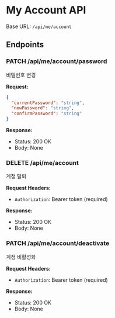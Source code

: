 # My Account API

Base URL: `/api/me/account`

## Endpoints

### PATCH /api/me/account/password
비밀번호 변경

**Request:**
```json
{
  "currentPassword": "string",
  "newPassword": "string",
  "confirmPassword": "string"
}
```

**Response:**
- Status: 200 OK
- Body: None

### DELETE /api/me/account
계정 탈퇴

**Request Headers:**
- `Authorization`: Bearer token (required)

**Response:**
- Status: 200 OK
- Body: None

### PATCH /api/me/account/deactivate
계정 비활성화

**Request Headers:**
- `Authorization`: Bearer token (required)

**Response:**
- Status: 200 OK
- Body: None